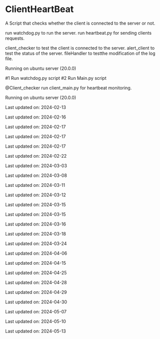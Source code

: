 # ClientHeartBeat


A Script that checks whether the client is connected to the server or not.

run watchdog.py to run the server.
run heartbeat.py for sending clients requests.

client_checker to test the client is connected to the server.
alert_client to test the status of the server.
fileHandler to testthe modification of the log file.


Running on ubuntu server (20.0.0)


#1 Run watchdog.py script
#2 Run Main.py script

@Client_checker run client_main.py for heartbeat monitoring.


Running on ubuntu server (20.0.0)


Last updated on: 2024-02-13

Last updated on: 2024-02-16

Last updated on: 2024-02-17

Last updated on: 2024-02-17

Last updated on: 2024-02-17

Last updated on: 2024-02-22

Last updated on: 2024-03-03

Last updated on: 2024-03-08

Last updated on: 2024-03-11

Last updated on: 2024-03-12

Last updated on: 2024-03-15

Last updated on: 2024-03-15

Last updated on: 2024-03-16

Last updated on: 2024-03-18

Last updated on: 2024-03-24

Last updated on: 2024-04-06

Last updated on: 2024-04-15

Last updated on: 2024-04-25

Last updated on: 2024-04-28

Last updated on: 2024-04-29

Last updated on: 2024-04-30

Last updated on: 2024-05-07

Last updated on: 2024-05-10

Last updated on: 2024-05-13
